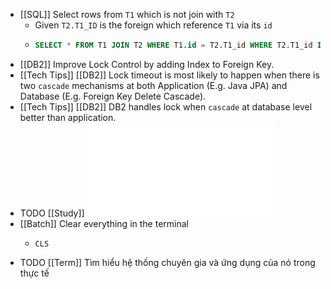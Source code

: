 - [[SQL]] Select rows from `T1` which is not join with `T2`
	- Given `T2.T1_ID` is the foreign which reference `T1` via its `id`
	- ```sql
	  SELECT * FROM T1 JOIN T2 WHERE T1.id = T2.T1_id WHERE T2.T1_id IS NULL
	  ```
- [[DB2]] Improve Lock Control by adding Index to Foreign Key.
- [[Tech Tips]] [[DB2]] Lock timeout is most likely to happen when there is two `cascade` mechanisms at both Application (E.g. Java JPA) and Database (E.g. Foreign Key Delete Cascade).
- [[Tech Tips]] [[DB2]] DB2 handles lock when `cascade` at database level better than application.
- TODO [[Study]] ![ocp-oracle-certified-professional-java-se-11-programmer-i-study-guide-exam-1z0-815.pdf](../assets/ocp-oracle-certified-professional-java-se-11-programmer-i-study-guide-exam-1z0-815_1668588049030_0.pdf)
- [[Batch]] Clear everything in the terminal
	- ```batch
	  CLS
	  ```
- TODO [[Term]] Tìm hiểu hệ thống chuyên gia và ứng dụng của nó trong thực tế